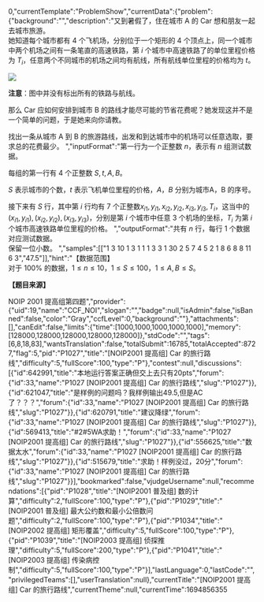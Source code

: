 0,"currentTemplate":"ProblemShow","currentData":{"problem":{"background":"","description":"又到暑假了，住在城市 A 的 Car 想和朋友一起去城市旅游。  
她知道每个城市都有 $4$ 个飞机场，分别位于一个矩形的 $4$ 个顶点上，同一个城市中两个机场之间有一条笔直的高速铁路，第 $i$ 个城市中高速铁路了的单位里程价格为 $T_i$，任意两个不同城市的机场之间均有航线，所有航线单位里程的价格均为 $t$。


![](https:\/\/cdn.luogu.com.cn\/upload\/image_hosting\/lxmsezev.png)

**注意**：图中并没有标出所有的铁路与航线。


那么 Car 应如何安排到城市 B 的路线才能尽可能的节省花费呢？她发现这并不是一个简单的问题，于是她来向你请教。


找出一条从城市 A 到 B 的旅游路线，出发和到达城市中的机场可以任意选取，要求总的花费最少。
","inputFormat":"第一行为一个正整数 $n$，表示有 $n$ 组测试数据。

每组的第一行有 $4$ 个正整数 $S,t,A,B$。

$S$ 表示城市的个数，$t$ 表示飞机单位里程的价格，$A$，$B$ 分别为城市A，B 的序号。

接下来有 $S$ 行，其中第 $i$ 行均有 $7$ 个正整数$x_{i1},y_{i1},x_{i2},y_{i2},x_{i3},y_{i3},T_i$，这当中的 $(x_{i1},y_{i1}), (x_{i2},y_{i2}), (x_{i3},y_{i3})$，分别是第 $i$ 个城市中任意 $3$ 个机场的坐标，$T_i$ 为第 $i$ 个城市高速铁路单位里程的价格。
","outputFormat":"共有 $n$ 行，每行 $1$ 个数据对应测试数据。  
保留一位小数。
","samples":[["1
3 10 1 3
1 1 1 3 3 1 30
2 5 7 4 5 2 1
8 6 8 8 11 6 3","47.5"]],"hint":"【数据范围】  
对于 $100\%$ 的数据，$1\le n \le 10$，$1\le S \le 100$，$1\le A,B \le S$。

**【题目来源】**

NOIP 2001 提高组第四题","provider":{"uid":19,"name":"CCF_NOI","slogan":"","badge":null,"isAdmin":false,"isBanned":false,"color":"Gray","ccfLevel":0,"background":""},"attachments":[],"canEdit":false,"limits":{"time":[1000,1000,1000,1000,1000],"memory":[128000,128000,128000,128000,128000]},"stdCode":"","tags":[6,8,18,83],"wantsTranslation":false,"totalSubmit":16785,"totalAccepted":8727,"flag":5,"pid":"P1027","title":"[NOIP2001 提高组] Car 的旅行路线","difficulty":5,"fullScore":100,"type":"P"},"contest":null,"discussions":[{"id":642991,"title":"本地运行答案正确但交上去只有20pts","forum":{"id":33,"name":"P1027 [NOIP2001 提高组] Car 的旅行路线","slug":"P1027"}},{"id":621047,"title":"是样例的问题吗？我样例输出49.5,但是AC了？？？","forum":{"id":33,"name":"P1027 [NOIP2001 提高组] Car 的旅行路线","slug":"P1027"}},{"id":620791,"title":"建议降绿","forum":{"id":33,"name":"P1027 [NOIP2001 提高组] Car 的旅行路线","slug":"P1027"}},{"id":569413,"title":"#2#5WA求助！","forum":{"id":33,"name":"P1027 [NOIP2001 提高组] Car 的旅行路线","slug":"P1027"}},{"id":556625,"title":"数据太水","forum":{"id":33,"name":"P1027 [NOIP2001 提高组] Car 的旅行路线","slug":"P1027"}},{"id":515679,"title":"求助！样例没过，20分","forum":{"id":33,"name":"P1027 [NOIP2001 提高组] Car 的旅行路线","slug":"P1027"}}],"bookmarked":false,"vjudgeUsername":null,"recommendations":[{"pid":"P1028","title":"[NOIP2001 普及组] 数的计算","difficulty":2,"fullScore":100,"type":"P"},{"pid":"P1029","title":"[NOIP2001 普及组] 最大公约数和最小公倍数问题","difficulty":2,"fullScore":100,"type":"P"},{"pid":"P1034","title":"[NOIP2002 提高组] 矩形覆盖","difficulty":5,"fullScore":100,"type":"P"},{"pid":"P1039","title":"[NOIP2003 提高组] 侦探推理","difficulty":5,"fullScore":200,"type":"P"},{"pid":"P1041","title":"[NOIP2003 提高组] 传染病控制","difficulty":5,"fullScore":100,"type":"P"}],"lastLanguage":0,"lastCode":"","privilegedTeams":[],"userTranslation":null},"currentTitle":"[NOIP2001 提高组] Car 的旅行路线","currentTheme":null,"currentTime":1694856355
